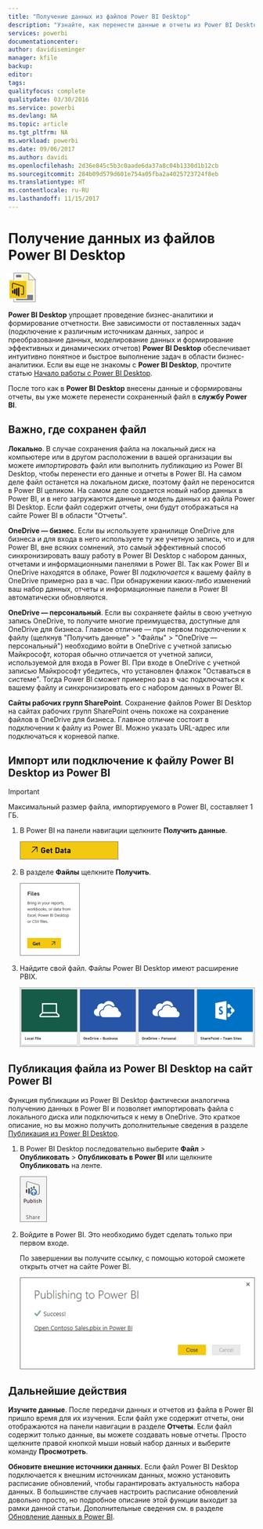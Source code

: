 ```yaml
---
title: "Получение данных из файлов Power BI Desktop"
description: "Узнайте, как перенести данные и отчеты из Power BI Desktop в Power BI"
services: powerbi
documentationcenter: 
author: davidiseminger
manager: kfile
backup: 
editor: 
tags: 
qualityfocus: complete
qualitydate: 03/30/2016
ms.service: powerbi
ms.devlang: NA
ms.topic: article
ms.tgt_pltfrm: NA
ms.workload: powerbi
ms.date: 09/06/2017
ms.author: davidi
ms.openlocfilehash: 2d36e845c5b3c0aade6da37a8c04b1330d1b12cb
ms.sourcegitcommit: 284b09d579d601e754a05fba2a4025723724f8eb
ms.translationtype: HT
ms.contentlocale: ru-RU
ms.lasthandoff: 11/15/2017
---
```

# <a name="get-data-from-power-bi-desktop-files"></a>Получение данных из файлов Power BI Desktop
![](media/service-desktop-files/pbid_file_icon.png)

**Power BI Desktop** упрощает проведение бизнес-аналитики и формирование отчетности. Вне зависимости от поставленных задач (подключение к различным источникам данных, запрос и преобразование данных, моделирование данных и формирование эффективных и динамических отчетов) **Power BI Desktop** обеспечивает интуитивно понятное и быстрое выполнение задач в области бизнес-аналитики. Если вы еще не знакомы с **Power BI Desktop**, прочтите статью [Начало работы с Power BI Desktop](desktop-getting-started.md).

После того как в **Power BI Desktop** внесены данные и сформированы отчеты, вы уже можете перенести сохраненный файл в **службу Power BI**.

## <a name="where-your-file-is-saved-makes-a-difference"></a>Важно, где сохранен файл
**Локально**. В случае сохранения файла на локальный диск на компьютере или в другом расположении в вашей организации вы можете *импортировать* файл или выполнить *публикацию* из Power BI Desktop, чтобы перенести его данные и отчеты в Power BI. На самом деле файл останется на локальном диске, поэтому файл не переносится в Power BI целиком. На самом деле создается новый набор данных в Power BI, и в него загружаются данные и модель данных из файла Power BI Desktop. Если файл содержит отчеты, они будут отображаться на сайте Power BI в области "Отчеты".

**OneDrive — бизнес**. Если вы используете хранилище OneDrive для бизнеса и для входа в него используете ту же учетную запись, что и для Power BI, вне всяких сомнений, это самый эффективный способ синхронизировать вашу работу в Power BI Desktop с набором данных, отчетами и информационными панелями в Power BI. Так как Power BI и OneDrive находятся в облаке, Power BI *подключается* к вашему файлу в OneDrive примерно раз в час. При обнаружении каких-либо изменений ваш набор данных, отчеты и информационные панели в Power BI автоматически обновляются.

**OneDrive — персональный**. Если вы сохраняете файлы в свою учетную запись OneDrive, то получите многие преимущества, доступные для OneDrive для бизнеса. Главное отличие — при первом подключении к файлу (щелкнув "Получить данные" > "Файлы" > "OneDrive — персональный") необходимо войти в OneDrive с учетной записью Майкрософт, которая обычно отличается от учетной записи, используемой для входа в Power BI. При входе в OneDrive с учетной записью Майкрософт убедитесь, что установлен флажок "Оставаться в системе". Тогда Power BI сможет примерно раз в час подключаться к вашему файлу и синхронизировать его с набором данных в Power BI.

**Сайты рабочих групп SharePoint**. Сохранение файлов Power BI Desktop на сайтах рабочих групп SharePoint очень похоже на сохранение файлов в OneDrive для бизнеса. Главное отличие состоит в подключении к файлу из Power BI. Можно указать URL-адрес или подключаться к корневой папке.

## <a name="import-or-connect-to-a-power-bi-desktop-file-from-power-bi"></a>Импорт или подключение к файлу Power BI Desktop из Power BI
>[!IMPORTANT]
>Максимальный размер файла, импортируемого в Power BI, составляет 1 ГБ.

1. В Power BI на панели навигации щелкните **Получить данные**.
   
   ![](media/service-desktop-files/pbid_get_data_button.png)
2. В разделе **Файлы** щелкните **Получить**.
   
   ![](media/service-desktop-files/pbid_files_get.png)
3. Найдите свой файл. Файлы Power BI Desktop имеют расширение PBIX.
   
   ![](media/service-desktop-files/pbid_find_your_file.png)

## <a name="publish-a-file-from-power-bi-desktop-to-your-power-bi-site"></a>Публикация файла из Power BI Desktop на сайт Power BI
Функция публикации из Power BI Desktop фактически аналогична получению данных в Power BI и позволяет импортировать файла с локального диска или подключиться к нему в OneDrive.  Это краткое описание, но вы можно получить дополнительные сведения в разделе [Публикация из Power BI Desktop](desktop-upload-desktop-files.md).

1. В Power BI Desktop последовательно выберите **Файл** > **Опубликовать** > **Опубликовать в Power BI** или щелкните **Опубликовать** на ленте.
   
   ![](media/service-desktop-files/pbid_publish.png)
2. Войдите в Power BI. Это необходимо будет сделать только при первом входе.
   
   По завершении вы получите ссылку, с помощью которой сможете открыть отчет на сайте Power BI.
   
   ![](media/service-desktop-files/pbid_publishing.png)

## <a name="next-steps"></a>Дальнейшие действия
**Изучите данные**. После передачи данных и отчетов из файла в Power BI пришло время для их изучения. Если файл уже содержит отчеты, они отображаются на панели навигации в разделе **Отчеты**. Если файл содержит только данные, вы можете создавать новые отчеты. Просто щелкните правой кнопкой мыши новый набор данных и выберите команду **Просмотреть**.

**Обновите внешние источники данных**. Если файл Power BI Desktop подключается к внешним источникам данных, можно установить расписание обновлений, чтобы гарантировать актуальность набора данных. В большинстве случаев настроить расписание обновлений довольно просто, но подробное описание этой функции выходит за рамки данной статьи. Дополнительные сведения см. в разделе [Обновление данных в Power BI](refresh-data.md).

